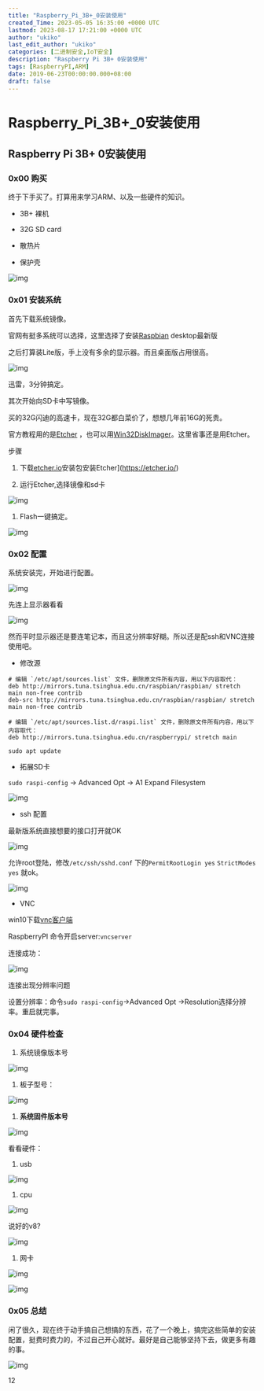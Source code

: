 ```yaml
---
title: "Raspberry_Pi_3B+_0安装使用"
created_Time: 2023-05-05 16:35:00 +0000 UTC
lastmod: 2023-08-17 17:21:00 +0000 UTC
author: "ukiko"
last_edit_author: "ukiko"
categories: [二进制安全,IoT安全]
description: "Raspberry Pi 3B+ 0安装使用"
tags: [RaspberryPI,ARM]
date: 2019-06-23T00:00:00.000+08:00
draft: false
---
```


# Raspberry_Pi_3B+_0安装使用

## Raspberry Pi 3B+ 0安装使用

### 0x00 购买

终于下手买了。打算用来学习ARM、以及一些硬件的知识。

- 3B+ 裸机

- 32G SD card

- 散热片

- 保护壳

![img](https://my-md-1253484710.file.myqcloud.com/20190623005746.png)

### 0x01 安装系统

首先下载系统镜像。

官网有挺多系统可以选择，这里选择了安装[Raspbian](https://www.raspberrypi.org/downloads/) desktop最新版

之后打算装Lite版，手上没有多余的显示器。而且桌面版占用很高。

![img](https://my-md-1253484710.file.myqcloud.com/20190622221745.png)

迅雷，3分钟搞定。

其次开始向SD卡中写镜像。

买的32G闪迪的高速卡，现在32G都白菜价了，想想几年前16G的死贵。

官方教程用的是[Etcher](https://etcher.io/) ，也可以用[Win32DiskImager](https://sourceforge.net/projects/win32diskimager/)。这里省事还是用Etcher。

步骤

1. 下载[etcher.io](https://etcher.io/)安装包安装Etcher](https://etcher.io/)

1. 运行Etcher,选择镜像和sd卡

![img](https://my-md-1253484710.file.myqcloud.com/20190622222523.png)

1. Flash一键搞定。

![img](https://my-md-1253484710.file.myqcloud.com/20190622223043.png)

### 0x02 配置

系统安装完，开始进行配置。

![img](https://my-md-1253484710.file.myqcloud.com/20190623003205.png)

先连上显示器看看

![img](https://my-md-1253484710.file.myqcloud.com/20190623003758.png)

然而平时显示器还是要连笔记本，而且这分辨率好糊。所以还是配ssh和VNC连接使用吧。

- 修改源

```plain text
# 编辑 `/etc/apt/sources.list` 文件，删除原文件所有内容，用以下内容取代：
deb http://mirrors.tuna.tsinghua.edu.cn/raspbian/raspbian/ stretch main non-free contrib
deb-src http://mirrors.tuna.tsinghua.edu.cn/raspbian/raspbian/ stretch main non-free contrib

# 编辑 `/etc/apt/sources.list.d/raspi.list` 文件，删除原文件所有内容，用以下内容取代：
deb http://mirrors.tuna.tsinghua.edu.cn/raspberrypi/ stretch main
```

`sudo apt update`

- 拓展SD卡

`sudo raspi-config` -> Advanced Opt -> A1 Expand Filesystem

![img](https://my-md-1253484710.file.myqcloud.com/20190623140154.png)

- ssh 配置

最新版系统直接想要的接口打开就OK

![img](https://my-md-1253484710.file.myqcloud.com/20190623004049.png)

允许root登陆，修改`/etc/ssh/sshd.conf` 下的`PermitRootLogin yes` `StrictModes yes` 就ok。

![img](https://my-md-1253484710.file.myqcloud.com/20190623004313.png)

- VNC

win10下载[vnc客户端](https://www.realvnc.com/)

RaspberryPI 命令开启server:`vncserver`

连接成功：

![img](https://my-md-1253484710.file.myqcloud.com/20190623004603.png)

连接出现分辨率问题

设置分辨率：命令`sudo raspi-config`->Advanced Opt ->Resolution选择分辨率。重启就完事。

### 0x04 硬件检查

1. 系统镜像版本号

![img](https://my-md-1253484710.file.myqcloud.com/20190623005614.png)

1. 板子型号：

![img](https://my-md-1253484710.file.myqcloud.com/20190623005511.png)

1. **系统固件版本号**

![img](https://my-md-1253484710.file.myqcloud.com/20190623005714.png)

看看硬件：

1. usb

![img](https://my-md-1253484710.file.myqcloud.com/20190623010117.png)

1. cpu

![img](https://my-md-1253484710.file.myqcloud.com/20190623010156.png)

说好的v8?

![img](https://my-md-1253484710.file.myqcloud.com/20190623010258.png)

1. 网卡

![img](https://my-md-1253484710.file.myqcloud.com/20190623010503.png)

![img](https://my-md-1253484710.file.myqcloud.com/20190623010528.png)

### 0x05 总结

闲了很久，现在终于动手搞自己想搞的东西，花了一个晚上，搞完这些简单的安装配置，挺费时费力的，不过自己开心就好。最好是自己能够坚持下去，做更多有趣的事。

![img](https://as2.bitinn.net/uploads/5d/cjvmpwzcf000bx38hgr1oua5d.1080p.jpg)

12

